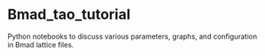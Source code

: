 # Bmad_tao_tutorial
Python notebooks to discuss various parameters, graphs, and configuration in Bmad lattice files.
